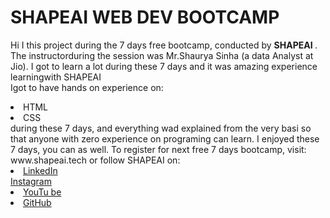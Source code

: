 # SHAPEAI WEB DEV BOOTCAMP 
Hi I this project during the 7 days free bootcamp, conducted by <b> SHAPEAI </b>.
The instructorduring the session was Mr.Shaurya Sinha (a data Analyst at Jio). I got to learn a lot during these 7 days and it was amazing experience learningwith SHAPEAI <br>Igot to have hands on experience on:
<li>HTML
<li>CSS
<br>during these 7 days, and everything wad explained from the very basi  so that anyone with zero experience on programing can learn.
I enjoyed these 7 days, you can as well. To register for next free 7 days bootcamp, visit: www.shapeai.tech
or follow SHAPEAI on:
<li><a href="https://in.linkedin.com/company/shapeai">LinkedIn</a></li><a href="thhps://www.instagram.com/shape.ai/?hl=en">Instagram</a> <li><a 
href="https://www.youtube.com/channel/UCTUvDLTW9meuDXWcbmISPdA">YouTu be</a>
<li><a href="https://github.com/shapeai">GitHub</a>  
